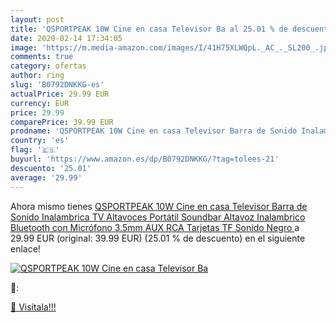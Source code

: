 ```yaml
---
layout: post
title: 'QSPORTPEAK 10W Cine en casa Televisor Ba al 25.01 % de descuento'
date: 2020-02-14 17:34:05
image: 'https://m.media-amazon.com/images/I/41H75XLWQpL._AC_._SL200_.jpg'
comments: true
category: ofertas
author: ring
slug: 'B0792DNKKG-es'
actualPrice: 29.99 EUR
currency: EUR
price: 29.99
comparePrice: 39.99 EUR
prodname: 'QSPORTPEAK 10W Cine en casa Televisor Barra de Sonido Inalambrica TV Altavoces Portátil Soundbar Altavoz Inalambrico Bluetooth con Micrófono 3.5mm AUX RCA Tarjetas TF  Sonido Negro '
country: 'es'
flag: '🇪🇸'
buyurl: 'https://www.amazon.es/dp/B0792DNKKG/?tag=tolees-21'
descuento: '25.01'
average: '29.99'
---
```


Ahora mismo tienes [QSPORTPEAK 10W Cine en casa Televisor Barra de Sonido Inalambrica TV Altavoces Portátil Soundbar Altavoz Inalambrico Bluetooth con Micrófono 3.5mm AUX RCA Tarjetas TF  Sonido Negro ](https://www.amazon.es/dp/B0792DNKKG/?tag=tolees-21) a 29.99 EUR (original: 39.99 EUR) (25.01 %  de descuento) en el siguiente enlace!

[![QSPORTPEAK 10W Cine en casa Televisor Ba](https://m.media-amazon.com/images/I/41H75XLWQpL._AC_._SL200_.jpg)](https://www.amazon.es/dp/B0792DNKKG/?tag=tolees-21)

🔎:


[🛒 Visítala!!!](https://www.amazon.es/dp/B0792DNKKG/?tag=tolees-21)
